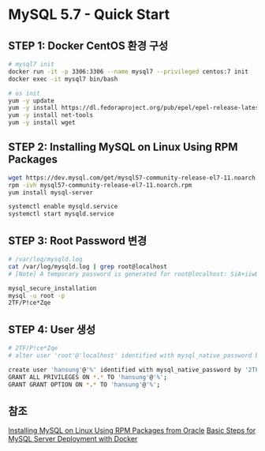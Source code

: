 # MySQL 5.7 - Quick Start

## STEP 1: Docker CentOS 환경 구성

```bash
# mysql7 init
docker run -it -p 3306:3306 --name mysql7 --privileged centos:7 init
docker exec -it mysql7 bin/bash
```

```bash
# os init
yum -y update
yum -y install https://dl.fedoraproject.org/pub/epel/epel-release-latest-7.noarch.rpm
yum -y install net-tools
yum -y install wget
```

## STEP 2: Installing MySQL on Linux Using RPM Packages 

```bash
wget https://dev.mysql.com/get/mysql57-community-release-el7-11.noarch.rpm
rpm -ivh mysql57-community-release-el7-11.noarch.rpm
yum install mysql-server
```

```bash
systemctl enable mysqld.service
systemctl start mysqld.service
```

## STEP 3: Root Password 변경

```bash
# /var/log/mysqld.log
cat /var/log/mysqld.log | grep root@localhost
# [Note] A temporary password is generated for root@localhost: SiA+iiwD#0cd
```

```bash
mysql_secure_installation
mysql -u root -p
2TF/P!ce*Zqe
```

## STEP 4: User 생성

```bash
# 2TF/P!ce*Zqe
# alter user 'root'@'localhost' identified with mysql_native_password by '2TF/P!ce*Zqe';

create user 'hansung'@'%' identified with mysql_native_password by '2TF/P!ce*Zqe';
GRANT ALL PRIVILEGES ON *.* TO 'hansung'@'%'; 
GRANT GRANT OPTION ON *.* TO 'hansung'@'%'; 
```


## 참조
[Installing MySQL on Linux Using RPM Packages from Oracle](https://dev.mysql.com/doc/refman/5.7/en/linux-installation-rpm.html)
[Basic Steps for MySQL Server Deployment with Docker](https://dev.mysql.com/doc/refman/5.7/en/docker-mysql-getting-started.html)
